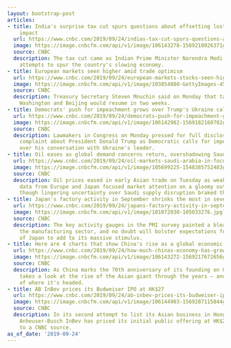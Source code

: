 ```yaml
---
layout: bootstrap-post
articles:
- title: India's surprise tax cut spurs questions about offsetting lost revenue, economic
    impact
  url: https://www.cnbc.com/2019/09/24/indias-tax-cut-spurs-questions-about-lost-revenue-economic-impact.html
  image: https://image.cnbcfm.com/api/v1/image/106143278-1569218026371gettyimages-1170149685.jpeg?v=1569218069
  source: CNBC
  description: The tax cut came as Indian Prime Minister Narendra Modi's government
    attempts to spur the country's slowing economy.
- title: European markets seen higher amid trade optimism
  url: https://www.cnbc.com/2019/09/24/european-markets-stocks-seen-higher-amid-us-china-trade-optimism.html
  image: https://image.cnbcfm.com/api/v1/image/103854880-GettyImages-457534490.jpg?v=1532564054
  source: CNBC
  description: Treasury Secretary Steven Mnuchin said on Monday that talks between
    Washington and Beijing would resume in two weeks.
- title: Democrats' push for impeachment grows over Trump's Ukraine call
  url: https://www.cnbc.com/2019/09/24/democrats-push-for-impeachment-grows-over-trump-ukraine-call.html
  image: https://image.cnbcfm.com/api/v1/image/106142982-1569182160782gettyimages-1170205467.jpeg?v=1569294930
  source: CNBC
  description: Lawmakers in Congress on Monday pressed for full disclosure of a whistleblower's
    complaint about President Donald Trump as Democratic calls for impeachment intensified
    over his conversation with Ukraine's leader.
- title: Oil eases as global demand concerns return, overshadowing Saudi supply doubts
  url: https://www.cnbc.com/2019/09/24/oil-markets-saudi-arabia-in-focus.html
  image: https://image.cnbcfm.com/api/v1/image/105699225-1548385752483gettyimages-141425234.jpeg?v=1569290797
  source: CNBC
  description: Oil prices eased in early Asian trade on Tuesday as weak manufacturing
    data from Europe and Japan focused market attention on a gloomy outlook for demand,
    though lingering uncertainty over Saudi supply disruption braked the drop.
- title: Japan's factory activity in September shrinks the most in seven months
  url: https://www.cnbc.com/2019/09/24/japans-factory-activity-in-september-shrinks-the-most-in-7-months.html
  image: https://image.cnbcfm.com/api/v1/image/101072030-105033276.jpg?v=1569290020
  source: CNBC
  description: The key activity gauges in the PMI survey painted a bleak picture of
    the manufacturing sector, and no doubt will bolster expectations for the Bank
    of Japan to add to its massive stimulus.
- title: Here are 4 charts that show China's rise as a global economic superpower
  url: https://www.cnbc.com/2019/09/24/how-much-chinas-economy-has-grown-over-the-last-70-years.html
  image: https://image.cnbcfm.com/api/v1/image/106143272-1569217672656gettyimages-1169222663.jpeg?v=1569217843
  source: CNBC
  description: As China marks the 70th anniversary of its founding on Oct. 1, CNBC
    takes a look at the rise of the Asian giant through the years — and projections
    of where it's headed.
- title: AB InBev prices its Budweiser IPO at HK$27
  url: https://www.cnbc.com/2019/09/24/ab-inbev-prices-its-budweiser-ipo-at-hk27.html
  image: https://image.cnbcfm.com/api/v1/image/106144903-1569287115844gettyimages-1168816160.jpeg?v=1569287210
  source: CNBC
  description: In its second attempt to list its Asian business in Hong Kong, brewer
    Anheuser-Busch InBev has priced its initial public offering at HK$27 apiece, according
    to a CNBC source.
as_of_date: '2019-09-24'
---
```


